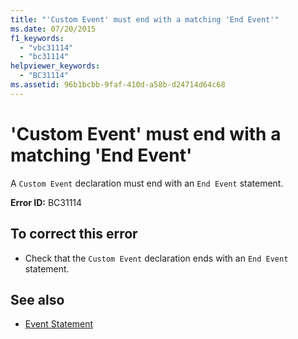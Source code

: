 ```yaml
---
title: "'Custom Event' must end with a matching 'End Event'"
ms.date: 07/20/2015
f1_keywords: 
  - "vbc31114"
  - "bc31114"
helpviewer_keywords: 
  - "BC31114"
ms.assetid: 96b1bcbb-9faf-410d-a58b-d24714d64c68
---
```

# 'Custom Event' must end with a matching 'End Event'
A `Custom Event` declaration must end with an `End Event` statement.  
  
 **Error ID:** BC31114  
  
## To correct this error  
  
- Check that the `Custom Event` declaration ends with an `End Event` statement.  
  
## See also

- [Event Statement](../language-reference/statements/event-statement.md)
